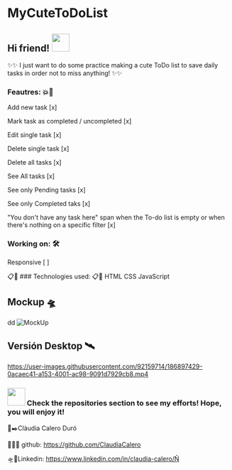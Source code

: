 # MyCuteToDoList

## Hi friend! <img src="https://c.tenor.com/p2Fs2DoSLWYAAAAC/hello-cute.gif" width="40">
✨✨ I just want to do some practice making a cute ToDo list to save daily tasks in order not to miss anything! ✨✨

### Feautres: 💥🚀
Add new task [x]

Mark task as completed / uncompleted [x]

Edit single task [x]

Delete single task [x]

Delete all tasks [x]

See All tasks [x]

See only Pending tasks [x]

See only Completed taks [x]

"You don't have any task here" span when the To-do list is empty or when there's nothing on a specific filter [x]

### Working on: 🛠️
Responsive [ ]

📋💬 ### Technologies used: 📋💬
HTML
CSS
JavaScript

## Mockup 🛸
dd
![MockUp](https://user-images.githubusercontent.com/92159714/186890880-31a24cb3-393d-46cc-8857-74bf8b4836e3.png)

## Versión Desktop 🛰️

https://user-images.githubusercontent.com/92159714/186897429-0acaec41-a153-4001-ac98-9091d7929cb8.mp4

### <img src="http://37.media.tumblr.com/44d4fb34d7d9a0407c8fd5520e2c3123/tumblr_nago0vkGOD1tbhv9ro1_500.gif" width="40"> Check the repositories section to see my efforts! Hope, you will enjoy it!

🌻✒️Clàudia Calero Duró 

👀👀👀 github: https://github.com/ClaudiaCalero

🛸📍Linkedin: https://www.linkedin.com/in/claudia-calero/Ñ
